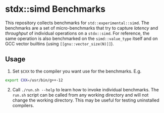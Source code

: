 # stdx::simd Benchmarks

This repository collects benchmarks for `std::experimental::simd`. The 
benchmarks are a set of micro-benchmarks that try to capture *latency* and 
*throughput* of individual operations on a `stdx::simd`. For reference, the 
same operation is also benchmarked on the `simd::value_type` itself and on GCC 
vector builtins (using `[[gnu::vector_size(N)]]`).

## Usage

1. Set `$CXX` to the compiler you want use for the benchmarks. E.g.
```bash
export CXX=/usr/bin/g++-12
```

2. Call `./run.sh --help` to learn how to invoke individual benchmarks.
   The `run.sh` script can be called from any working directory and will not 
   change the working directory. This may be useful for testing uninstalled 
   compilers.
